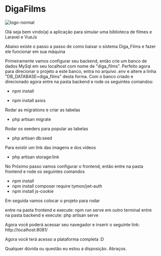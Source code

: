 # DigaFilms
![logo-normal](https://user-images.githubusercontent.com/96576551/196933113-a9b83c40-5af1-44d1-b9ec-6e0c4cc4cf4a.png)

Olá seja bem vindo(a) a aplicação para simular uma biblioteca de filmes e Laravel e VueJs

Abaixo existe o passo a passo de como baixar o sistema Diga_Films e fazer ele funcionar em sua máquina

Primeiramente vamos configurar seu backend, então crie um banco de dados MySql em seu localhost com nome de "diga_films". 
Perfeito agora para direcionar o projeto a este banco, entra no arquivo .env e altere a linha "DB_DATABASE=diga_films" desta forma. 
Com o banco criado e direcionado agora entre na pasta backend e rode os seguintes comandos:
- npm install

- npm install axios

Rodar as migrations e criar as tabelas
- php artisan migrate

Rodar os seeders para popular as tabelas
- php artisan db:seed

Para existir um link das imagens e dos vídeos
- php artisan storage:link 


No Próximo passo vamos configurar o frontend, então entre na pasta frontend e rode os seguintes comandos
- npm install
- npm install composer require tymon/jwt-auth
- npm install js-cookie

Em seguida vamos colocar o projeto para rodar

entre na pasta frontend e execute: npm run serve
em outro terminal entre na pasta backend e execute: php artisan serve

Agora você poderá acessar seu navegador e inserir o seguinte link: http://localhost:8081/

Agora você terá acesso a plataforma completa :D 

Qualquer dúvida ou questão eu estou a disposição.
Abraços.

